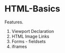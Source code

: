 # HTML-Basics
Features.

1. Viewport Declaration
2. HTML Image Links
3. Forms - fieldsets
4. iframes

